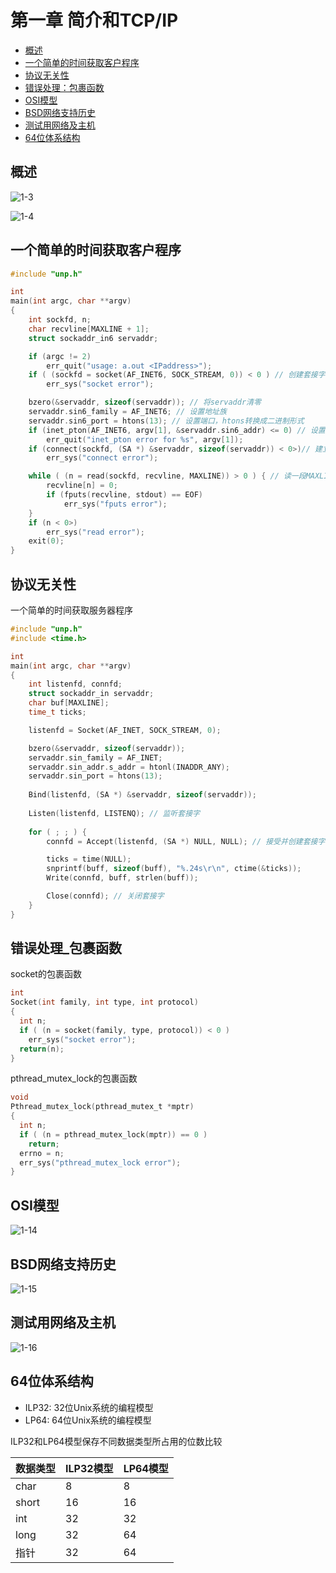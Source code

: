 # 第一章 简介和TCP/IP

- [概述](#概述)
- [一个简单的时间获取客户程序](#一个简单的时间获取客户程序)
- [协议无关性](#协议无关性)
- [错误处理：包裹函数](#错误处理_包裹函数)
- [OSI模型](#OSI模型)
- [BSD网络支持历史](#BSD网络支持历史)
- [测试用网络及主机](#测试用网络及主机)
- [64位体系结构](#64位体系结构)




## 概述

![1-3](RES/1-3.png)

![1-4](RES/1-4.png)



## 一个简单的时间获取客户程序

```c
#include "unp.h"

int
main(int argc, char **argv)
{
    int sockfd, n;
    char recvline[MAXLINE + 1];
    struct sockaddr_in6 servaddr;

    if (argc != 2) 
        err_quit("usage: a.out <IPaddress>");
    if ( (sockfd = socket(AF_INET6, SOCK_STREAM, 0)) < 0 ) // 创建套接字,返回套接字描述符
        err_sys("socket error");

    bzero(&servaddr, sizeof(servaddr)); // 将servaddr清零
    servaddr.sin6_family = AF_INET6; // 设置地址族
    servaddr.sin6_port = htons(13); // 设置端口，htons转换成二进制形式
    if (inet_pton(AF_INET6, argv[1], &servaddr.sin6_addr) <= 0) // 设置ip
        err_quit("inet_pton error for %s", argv[1]);
    if (connect(sockfd, (SA *) &servaddr, sizeof(servaddr)) < 0>)// 建立连接
        err_sys("connect error");

    while ( (n = read(sockfd, recvline, MAXLINE)) > 0 ) { // 读一段MAXLINE大小的数据
        recvline[n] = 0;
        if (fputs(recvline, stdout) == EOF)
            err_sys("fputs error");
    }
    if (n < 0>)
        err_sys("read error");
    exit(0);
}
```



## 协议无关性

一个简单的时间获取服务器程序

```c
#include "unp.h"
#include <time.h>

int 
main(int argc, char **argv)
{
    int listenfd, connfd;
    struct sockaddr_in servaddr;
    char buf[MAXLINE];
    time_t ticks;

    listenfd = Socket(AF_INET, SOCK_STREAM, 0);

    bzero(&servaddr, sizeof(servaddr));
    servaddr.sin_family = AF_INET;
    servaddr.sin_addr.s_addr = htonl(INADDR_ANY);
    servaddr.sin_port = htons(13);
    
    Bind(listenfd, (SA *) &servaddr, sizeof(servaddr));
    
    Listen(listenfd, LISTENQ); // 监听套接字
    
    for ( ; ; ) {
        connfd = Accept(listenfd, (SA *) NULL, NULL); // 接受并创建套接字（阻塞），返回套接字描述符

        ticks = time(NULL);
        snprintf(buff, sizeof(buff), "%.24s\r\n", ctime(&ticks));
        Write(connfd, buff, strlen(buff));

        Close(connfd); // 关闭套接字
    }
}
```



## 错误处理_包裹函数

socket的包裹函数

```c
int
Socket(int family, int type, int protocol)
{
  int n;
  if ( (n = socket(family, type, protocol)) < 0 )
    err_sys("socket error");
  return(n);
}
```

pthread_mutex_lock的包裹函数

```c
void
Pthread_mutex_lock(pthread_mutex_t *mptr)
{
  int n;
  if ( (n = pthread_mutex_lock(mptr)) == 0 )
    return;
  errno = n;
  err_sys("pthread_mutex_lock error");
}
```

## OSI模型

![1-14](RES/1-14.png)




## BSD网络支持历史

![1-15](RES/1-15.png)



## 测试用网络及主机

![1-16](RES/1-16.png)



## 64位体系结构

- ILP32: 32位Unix系统的编程模型
- LP64: 64位Unix系统的编程模型

ILP32和LP64模型保存不同数据类型所占用的位数比较

| 数据类型 | ILP32模型 | LP64模型 |
| -------- | --------- | -------- |
| char     | 8         | 8        |
| short    | 16        | 16       |
| int      | 32        | 32       |
| long     | 32        | 64       |
| 指针     | 32        | 64       |

